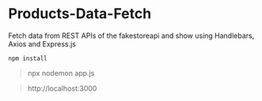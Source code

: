 # Products-Data-Fetch
Fetch data from REST APIs of the fakestoreapi and show using Handlebars, Axios and Express.js

```npm install```

> npx nodemon app.js

> http://localhost:3000
